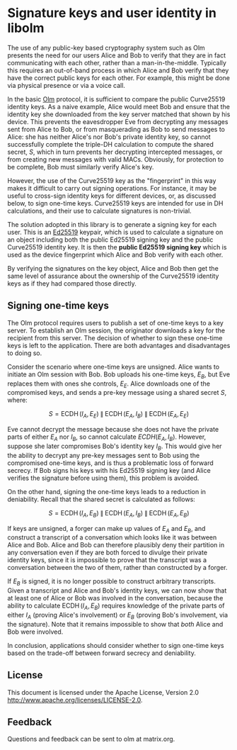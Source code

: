 # Signature keys and user identity in libolm

The use of any public-key based cryptography system such as Olm presents the
need for our users Alice and Bob to verify that they are in fact communicating
with each other, rather than a man-in-the-middle. Typically this requires an
out-of-band process in which Alice and Bob verify that they have the correct
public keys for each other. For example, this might be done via physical
presence or via a voice call.

In the basic [Olm][] protocol, it is sufficient to compare the public
Curve25519 identity keys. As a naive example, Alice would meet Bob and ensure
that the identity key she downloaded from the key server matched that shown by
his device. This prevents the eavesdropper Eve from decrypting any messages
sent from Alice to Bob, or from masquerading as Bob to send messages to Alice:
she has neither Alice's nor Bob's private identity key, so cannot successfully
complete the triple-DH calculation to compute the shared secret, $`S`$,
which in turn prevents her decrypting intercepted messages, or from creating
new messages with valid MACs. Obviously, for protection to be complete, Bob
must similarly verify Alice's key.

However, the use of the Curve25519 key as the "fingerprint" in this way makes
it difficult to carry out signing operations. For instance, it may be useful to
cross-sign identity keys for different devices, or, as discussed below, to sign
one-time keys. Curve25519 keys are intended for use in DH calculations, and
their use to calculate signatures is non-trivial.

The solution adopted in this library is to generate a signing key for each
user. This is an [Ed25519][] keypair, which is used to calculate a signature on
an object including both the public Ed25519 signing key and the public
Curve25519 identity key. It is then the **public Ed25519 signing key** which is
used as the device fingerprint which Alice and Bob verify with each other.

By verifying the signatures on the key object, Alice and Bob then get the same
level of assurance about the ownership of the Curve25519 identity keys as if
they had compared those directly.

## Signing one-time keys

The Olm protocol requires users to publish a set of one-time keys to a key
server. To establish an Olm session, the originator downloads a key for the
recipient from this server. The decision of whether to sign these one-time keys
is left to the application. There are both advantages and disadvantages to
doing so.

Consider the scenario where one-time keys are unsigned. Alice wants to initiate
an Olm session with Bob. Bob uploads his one-time keys, $`E_B`$, but Eve
replaces them with ones she controls, $`E_E`$. Alice downloads one of the
compromised keys, and sends a pre-key message using a shared secret $`S`$,
where:

```math
S = \operatorname{ECDH}\left(I_A,E_E\right)\;\parallel\;
    \operatorname{ECDH}\left(E_A,I_B\right)\;\parallel\;
    \operatorname{ECDH}\left(E_A,E_E\right)
```

Eve cannot decrypt the message because she does not have the private parts of
either $`E_A`$ nor $`I_B`$, so cannot calculate
$`ECDH\left(E_A,I_B\right)`$. However, suppose she later compromises
Bob's identity key $`I_B`$. This would give her the ability to decrypt any
pre-key messages sent to Bob using the compromised one-time keys, and is thus a
problematic loss of forward secrecy. If Bob signs his keys with his Ed25519
signing key (and Alice verifies the signature before using them), this problem
is avoided.

On the other hand, signing the one-time keys leads to a reduction in
deniability. Recall that the shared secret is calculated as follows:

```math
S = \operatorname{ECDH}\left(I_A,E_B\right)\;\parallel\;
    \operatorname{ECDH}\left(E_A,I_B\right)\;\parallel\;
    \operatorname{ECDH}\left(E_A,E_B\right)
```

If keys are unsigned, a forger can make up values of $`E_A`$ and
$`E_B`$, and construct a transcript of a conversation which looks like it
was between Alice and Bob. Alice and Bob can therefore plausibly deny their
partition in any conversation even if they are both forced to divulge their
private identity keys, since it is impossible to prove that the transcript was
a conversation between the two of them, rather than constructed by a forger.

If $`E_B`$ is signed, it is no longer possible to construct arbitrary
transcripts. Given a transcript and Alice and Bob's identity keys, we can now
show that at least one of Alice or Bob was involved in the conversation,
because the ability to calculate $`\operatorname{ECDH}\left(I_A,E_B\right)`$ requires
knowledge of the private parts of either $`I_A`$ (proving Alice's
involvement) or $`E_B`$ (proving Bob's involvement, via the
signature). Note that it remains impossible to show that *both* Alice and Bob
were involved.

In conclusion, applications should consider whether to sign one-time keys based
on the trade-off between forward secrecy and deniability.

## License

This document is licensed under the Apache License, Version 2.0
http://www.apache.org/licenses/LICENSE-2.0.

## Feedback

Questions and feedback can be sent to olm at matrix.org.

[Ed25519]: http://ed25519.cr.yp.to/
[Olm]: https://gitlab.matrix.org/matrix-org/olm/blob/master/docs/olm.md
